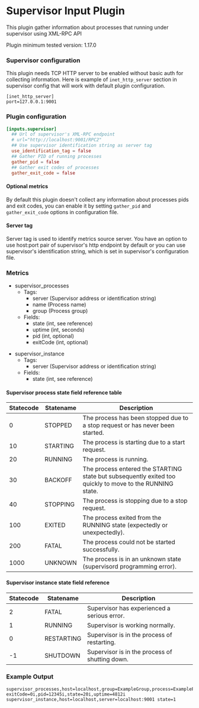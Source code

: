 # Supervisor Input Plugin

This plugin gather information about processes that running under supervisor using XML-RPC API

Plugin minimum tested version: 1.17.0

### Supervisor configuration

This plugin needs TCP HTTP server to be enabled without basic auth for collecting information. Here is example of
`inet_http_server` section in supervisor config that will work with default plugin configuration.

```
[inet_http_server]
port=127.0.0.1:9001
```



### Plugin configuration

```toml
[inputs.supervisor]
  ## Url of supervisor's XML-RPC endpoint
  # url="http://localhost:9001/RPC2"
  ## Use supervisor identification string as server tag
  use_identification_tag = false
  ## Gather PID of running processes
  gather_pid = false
  ## Gather exit codes of processes
  gather_exit_code = false
```

#### Optional metrics

By default this plugin doesn't collect any information about processes pids and exit codes, you can enable it by setting
`gather_pid` and `gather_exit_code` options in configuration file. 

#### Server tag
Server tag is used to identify metrics source server. You have an option to use host:port pair of supervisor's http
endpoint by default or you can use supervisor's identification string, which is set in supervisor's configuration file. 

### Metrics

- supervisor_processes
    - Tags:
        - server (Supervisor address or identification string)
        - name (Process name)
        - group (Process group)
    - Fields:
        - state (int, see reference)
        - uptime (int, seconds)
        - pid (int, optional)
        - exitCode (int, optional)
    
+ supervisor_instance
    - Tags:
        - server (Supervisor address or identification string)
    - Fields:
        - state (int, see reference) 

#### Supervisor process state field reference table

|Statecode|Statename|                                            Description                                                 |
|--------|----------|--------------------------------------------------------------------------------------------------------|
|    0   |  STOPPED |             The process has been stopped due to a stop request or has never been started.              |
|   10   | STARTING |                             The process is starting due to a start request.                            |
|   20   |  RUNNING |                                       The process is running.                                          |
|   30   |  BACKOFF |The process entered the STARTING state but subsequently exited too quickly to move to the RUNNING state.|
|   40   | STOPPING |                           The process is stopping due to a stop request.                               |
|   100  |  EXITED  |                 The process exited from the RUNNING state (expectedly or unexpectedly).                |
|   200  |   FATAL  |                            The process could not be started successfully.                              |
|  1000  |  UNKNOWN |                  The process is in an unknown state (supervisord programming error).                   |

#### Supervisor instance state field reference

|Statecode| Statename  |                  Description                 |
|---------|------------|----------------------------------------------|
|    2    |    FATAL   |  Supervisor has experienced a serious error. |
|    1    |   RUNNING  |        Supervisor is working normally.       |
|    0    | RESTARTING |  Supervisor is in the process of restarting. |
|   -1    |  SHUTDOWN  |Supervisor is in the process of shutting down.|
### Example Output

```
supervisor_processes,host=localhost,group=ExampleGroup,process=ExampleProcess,server=localhost:9001 exitCode=0i,pid=12345i,state=20i,uptime=4812i
supervisor_instance,host=localhost,server=localhost:9001 state=1
```
